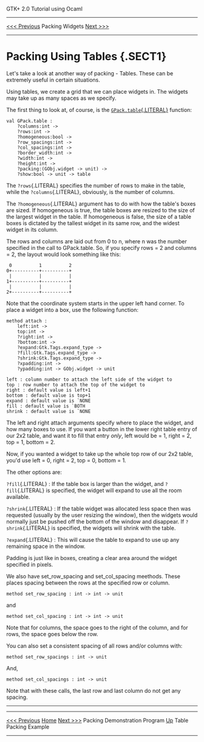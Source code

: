   GTK+ 2.0 Tutorial using Ocaml
  ------------------------------- ----------------- --------------------------
  [\<\<\< Previous](x456.html)    Packing Widgets   [Next \>\>\>](x509.html)

* * * * *

Packing Using Tables {.SECT1}
====================

Let's take a look at another way of packing - Tables. These can be
extremely useful in certain situations.

Using tables, we create a grid that we can place widgets in. The widgets
may take up as many spaces as we specify.

The first thing to look at, of course, is the
[`GPack.table`{.LITERAL}](http://lablgtk.forge.ocamlcore.org/refdoc/GPack.html#VALtable)
function:

~~~~ {.PROGRAMLISTING}
val GPack.table :
    ?columns:int ->
    ?rows:int ->
    ?homogeneous:bool ->
    ?row_spacings:int ->
    ?col_spacings:int ->
    ?border_width:int ->
    ?width:int ->
    ?height:int ->
    ?packing:(GObj.widget -> unit) ->
    ?show:bool -> unit -> table
~~~~

The `?rows`{.LITERAL} specifies the number of rows to make in the table,
while the `?columns`{.LITERAL}, obviously, is the number of columns.

The `?homogeneous`{.LITERAL} argument has to do with how the table's
boxes are sized. If homogeneous is true, the table boxes are resized to
the size of the largest widget in the table. If homogeneous is false,
the size of a table boxes is dictated by the tallest widget in its same
row, and the widest widget in its column.

The rows and columns are laid out from 0 to n, where n was the number
specified in the call to GPack.table. So, if you specify rows = 2 and
columns = 2, the layout would look something like this:

~~~~ {.PROGRAMLISTING}
 0          1          2
0+----------+----------+
 |          |          |
1+----------+----------+
 |          |          |
2+----------+----------+
~~~~

Note that the coordinate system starts in the upper left hand corner. To
place a widget into a box, use the following function:

~~~~ {.PROGRAMLISTING}
method attach :
    left:int ->
    top:int ->
    ?right:int ->
    ?bottom:int ->
    ?expand:Gtk.Tags.expand_type ->
    ?fill:Gtk.Tags.expand_type ->
    ?shrink:Gtk.Tags.expand_type ->
    ?xpadding:int ->
    ?ypadding:int -> GObj.widget -> unit

left : column number to attach the left side of the widget to
top : row number to attach the top of the widget to
right : default value is left+1
bottom : default value is top+1
expand : default value is `NONE
fill : default value is `BOTH
shrink : default value is `NONE
~~~~

The left and right attach arguments specify where to place the widget,
and how many boxes to use. If you want a button in the lower right table
entry of our 2x2 table, and want it to fill that entry *only*, left
would be = 1, right = 2, top = 1, bottom = 2.

Now, if you wanted a widget to take up the whole top row of our 2x2
table, you'd use left = 0, right = 2, top = 0, bottom = 1.

The other options are:

`?fill`{.LITERAL}
:   If the table box is larger than the widget, and `?fill`{.LITERAL} is
    specified, the widget will expand to use all the room available.

`?shrink`{.LITERAL}
:   If the table widget was allocated less space then was requested
    (usually by the user resizing the window), then the widgets would
    normally just be pushed off the bottom of the window and disappear.
    If `?shrink`{.LITERAL} is specified, the widgets will shrink with
    the table.

`?expand`{.LITERAL}
:   This will cause the table to expand to use up any remaining space in
    the window.

Padding is just like in boxes, creating a clear area around the widget
specified in pixels.

We also have set\_row\_spacing and set\_col\_spacing meethods. These
places spacing between the rows at the specified row or column.

~~~~ {.PROGRAMLISTING}
method set_row_spacing : int -> int -> unit
~~~~

and

~~~~ {.PROGRAMLISTING}
method set_col_spacing : int -> int -> unit
~~~~

Note that for columns, the space goes to the right of the column, and
for rows, the space goes below the row.

You can also set a consistent spacing of all rows and/or columns with:

~~~~ {.PROGRAMLISTING}
method set_row_spacings : int -> unit
~~~~

And,

~~~~ {.PROGRAMLISTING}
method set_col_spacings : int -> unit
~~~~

Note that with these calls, the last row and last column do not get any
spacing.

* * * * *

  ------------------------------- -------------------- --------------------------
  [\<\<\< Previous](x456.html)    [Home](book1.html)   [Next \>\>\>](x509.html)
  Packing Demonstration Program   [Up](c383.html)      Table Packing Example
  ------------------------------- -------------------- --------------------------


